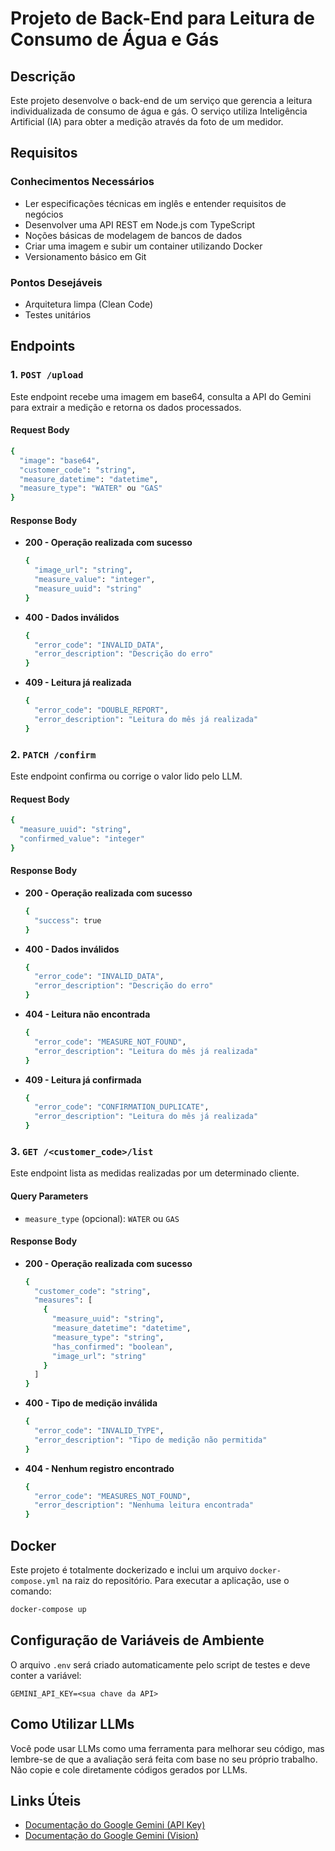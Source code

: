
# Projeto de Back-End para Leitura de Consumo de Água e Gás

## Descrição

Este projeto desenvolve o back-end de um serviço que gerencia a leitura individualizada de consumo de água e gás. O serviço utiliza Inteligência Artificial (IA) para obter a medição através da foto de um medidor.

## Requisitos

### Conhecimentos Necessários

- Ler especificações técnicas em inglês e entender requisitos de negócios
- Desenvolver uma API REST em Node.js com TypeScript
- Noções básicas de modelagem de bancos de dados
- Criar uma imagem e subir um container utilizando Docker
- Versionamento básico em Git

### Pontos Desejáveis

- Arquitetura limpa (Clean Code)
- Testes unitários

## Endpoints

### 1. `POST /upload`

Este endpoint recebe uma imagem em base64, consulta a API do Gemini para extrair a medição e retorna os dados processados.

#### Request Body

```bash
{
  "image": "base64",
  "customer_code": "string",
  "measure_datetime": "datetime",
  "measure_type": "WATER" ou "GAS"
}
```

#### Response Body

- **200 - Operação realizada com sucesso**

  ```bash
  {
    "image_url": "string",
    "measure_value": "integer",
    "measure_uuid": "string"
  }
  ```

- **400 - Dados inválidos**

  ```bash
  {
    "error_code": "INVALID_DATA",
    "error_description": "Descrição do erro"
  }
  ```

- **409 - Leitura já realizada**

  ```bash
  {
    "error_code": "DOUBLE_REPORT",
    "error_description": "Leitura do mês já realizada"
  }
  ```

### 2. `PATCH /confirm`

Este endpoint confirma ou corrige o valor lido pelo LLM.

#### Request Body

```bash
{
  "measure_uuid": "string",
  "confirmed_value": "integer"
}
```

#### Response Body

- **200 - Operação realizada com sucesso**

  ```bash
  {
    "success": true
  }
  ```

- **400 - Dados inválidos**

  ```bash
  {
    "error_code": "INVALID_DATA",
    "error_description": "Descrição do erro"
  }
  ```

- **404 - Leitura não encontrada**

  ```bash
  {
    "error_code": "MEASURE_NOT_FOUND",
    "error_description": "Leitura do mês já realizada"
  }
  ```

- **409 - Leitura já confirmada**

  ```bash
  {
    "error_code": "CONFIRMATION_DUPLICATE",
    "error_description": "Leitura do mês já realizada"
  }
  ```

### 3. `GET /<customer_code>/list`

Este endpoint lista as medidas realizadas por um determinado cliente.

#### Query Parameters

- `measure_type` (opcional): `WATER` ou `GAS`

#### Response Body

- **200 - Operação realizada com sucesso**

  ```bash
  {
    "customer_code": "string",
    "measures": [
      {
        "measure_uuid": "string",
        "measure_datetime": "datetime",
        "measure_type": "string",
        "has_confirmed": "boolean",
        "image_url": "string"
      }
    ]
  }
  ```

- **400 - Tipo de medição inválida**

  ```bash
  {
    "error_code": "INVALID_TYPE",
    "error_description": "Tipo de medição não permitida"
  }
  ```

- **404 - Nenhum registro encontrado**

  ```bash
  {
    "error_code": "MEASURES_NOT_FOUND",
    "error_description": "Nenhuma leitura encontrada"
  }
  ```

## Docker

Este projeto é totalmente dockerizado e inclui um arquivo `docker-compose.yml` na raiz do repositório. Para executar a aplicação, use o comando:

```bash
docker-compose up
```

## Configuração de Variáveis de Ambiente

O arquivo `.env` será criado automaticamente pelo script de testes e deve conter a variável:

```env
GEMINI_API_KEY=<sua chave da API>
```

## Como Utilizar LLMs

Você pode usar LLMs como uma ferramenta para melhorar seu código, mas lembre-se de que a avaliação será feita com base no seu próprio trabalho. Não copie e cole diretamente códigos gerados por LLMs.

## Links Úteis

- [Documentação do Google Gemini (API Key)](https://ai.google.dev/gemini-api/docs/api-key)
- [Documentação do Google Gemini (Vision)](https://ai.google.dev/gemini-api/docs/vision)
